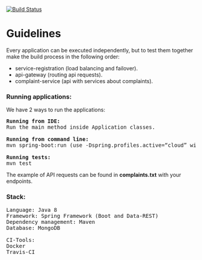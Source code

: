 [![Build Status](https://travis-ci.org/juliodias/complaints-codechallenge.svg?branch=master)](https://travis-ci.org/juliodias/complaints-codechallenge)

# Guidelines

Every application can be executed independently, but to test them together make the build process in the following order:

- service-registration (load balancing and failover).
- api-gateway (routing api requests).
- complaint-service (api with services about complaints).

### Running applications:
We have 2 ways to run the applications:

<pre><strong>Running from IDE:</strong>
Run the main method inside Application classes.

<strong>Running from command line: </strong>
mvn spring-boot:run (use -Dspring.profiles.active=“cloud” with complaint-service when testing all applications together).

<strong>Running tests:</strong>
mvn test</pre>

The example of API requests can be found in <strong>complaints.txt</strong> with your endpoints.

### Stack:
<pre>
Language: Java 8
Framework: Spring Framework (Boot and Data-REST)
Dependency management: Maven
Database: MongoDB

CI-Tools:
Docker
Travis-CI</pre>
